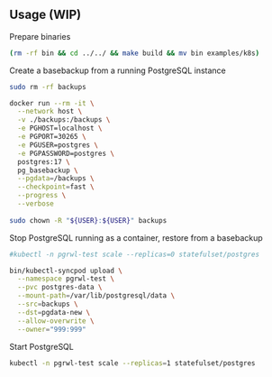 ## Usage (WIP)

Prepare binaries

```bash
(rm -rf bin && cd ../../ && make build && mv bin examples/k8s)
```

Create a basebackup from a running PostgreSQL instance

```bash
sudo rm -rf backups

docker run --rm -it \
  --network host \
  -v ./backups:/backups \
  -e PGHOST=localhost \
  -e PGPORT=30265 \
  -e PGUSER=postgres \
  -e PGPASSWORD=postgres \
  postgres:17 \
  pg_basebackup \
  --pgdata=/backups \
  --checkpoint=fast \
  --progress \
  --verbose
  
sudo chown -R "${USER}:${USER}" backups
```

Stop PostgreSQL running as a container, restore from a basebackup

```bash
#kubectl -n pgrwl-test scale --replicas=0 statefulset/postgres

bin/kubectl-syncpod upload \
  --namespace pgrwl-test \
  --pvc postgres-data \
  --mount-path=/var/lib/postgresql/data \
  --src=backups \
  --dst=pgdata-new \
  --allow-overwrite \
  --owner="999:999"
```

Start PostgreSQL 

```bash
kubectl -n pgrwl-test scale --replicas=1 statefulset/postgres
```

